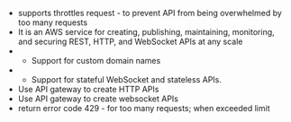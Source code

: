- supports throttles request - to prevent API from being overwhelmed by too many requests
- It is an AWS service for creating, publishing, maintaining, monitoring, and securing REST, HTTP, and WebSocket APIs at any scale
- - Support for custom domain names
- - Support for stateful WebSocket and stateless APIs.
- Use API gateway to create HTTP APIs
- Use API gateway to create websocket APIs
- return error code 429 - for too many requests; when exceeded limit